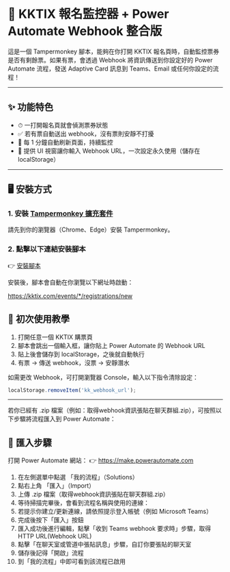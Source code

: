 # 🎫 KKTIX 報名監控器 + Power Automate Webhook 整合版

這是一個 Tampermonkey 腳本，能夠在你打開 KKTIX 報名頁時，自動監控票券是否有剩餘票。如果有票，會透過 Webhook 將資訊傳送到你設定好的 Power Automate 流程，發送 Adaptive Card 訊息到 Teams、Email 或任何你設定的流程！

---

## ✨ 功能特色

- ⏱ 一打開報名頁就會偵測票券狀態
- ✅ 若有票自動送出 webhook，沒有票則安靜不打擾
- 🔁 每 1 分鐘自動刷新頁面，持續監控
- 🧠 提供 UI 視窗讓你輸入 Webhook URL，一次設定永久使用（儲存在 localStorage）

---

## 🖥 安裝方式

### 1. 安裝 [Tampermonkey 擴充套件](https://www.tampermonkey.net/)

請先到你的瀏覽器（Chrome、Edge）安裝 Tampermonkey。

### 2. 點擊以下連結安裝腳本

👉 [安裝腳本](https://raw.githubusercontent.com/YehHank/kktix-ticket-watcher/main/kktix-watcher.user.js)

安裝後，腳本會自動在你瀏覽以下網址時啟動：

https://kktix.com/events/*/registrations/new

## 🧪 初次使用教學

1. 打開任意一個 KKTIX 購票頁
2. 腳本會跳出一個輸入框，讓你貼上 Power Automate 的 Webhook URL
3. 貼上後會儲存到 localStorage，之後就自動執行
4. 有票 → 傳送 webhook，沒票 → 安靜潛水

如需更改 Webhook，可打開瀏覽器 Console，輸入以下指令清除設定：
```js
localStorage.removeItem('kk_webhook_url');
```

---

若你已經有 .zip 檔案（例如：取得webhook資訊張貼在聊天群組.zip），可按照以下步驟將流程匯入到 Power Automate：

## 🔧 匯入步驟

打開 Power Automate 網站：
👉 https://make.powerautomate.com

1. 在左側選單中點選 「我的流程」（Solutions）
2. 點右上角 「匯入」（Import）
3. 上傳 .zip 檔案（取得webhook資訊張貼在聊天群組.zip）
4. 等待掃描完畢後，會看到流程名稱與使用的連線：
5. 若提示你建立/更新連線，請依照提示登入帳號（例如 Microsoft Teams）
6. 完成後按下「匯入」按鈕
7. 匯入成功後進行編輯，點擊「收到 Teams webhook 要求時」步驟，取得HTTP URL(Webhook URL)
8. 點擊「在聊天室或管道中張貼訊息」步驟，自訂你要張貼的聊天室
9. 儲存後記得「開啟」流程
10. 到「我的流程」中即可看到該流程已啟用
